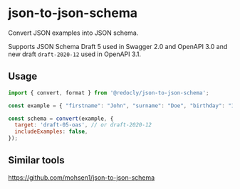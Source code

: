 # json-to-json-schema

Convert JSON examples into JSON schema.

Supports JSON Schema Draft 5 used in Swagger 2.0 and OpenAPI 3.0 and new draft `draft-2020-12` used in OpenAPI 3.1.

## Usage

```js
import { convert, format } from '@redocly/json-to-json-schema';

const example = { "firstname": "John", "surname": "Doe", "birthday": "1990-02-23" };

const schema = convert(example, {
  target: 'draft-05-oas', // or draft-2020-12
  includeExamples: false,
});
```

## Similar tools

https://github.com/mohsen1/json-to-json-schema